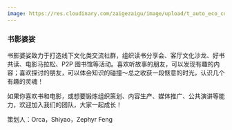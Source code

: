 ```yaml
---
image: https://res.cloudinary.com/zaigezaigu/image/upload/t_auto_eco_compression/v1670296924/zgzg-io-website/%E6%88%90%E4%B8%BA%E5%BF%97%E6%84%BF%E8%80%85/%E5%BE%AE%E4%BF%A1%E5%9B%BE%E7%89%87_20221030103512_du86r7.jpg
---
```


### 书影婆娑

书影婆娑致力于打造线下文化类交流社群，组织读书分享会、客厅文化沙龙、好书共读、电影马拉松、P2P 图书馆等活动。喜欢听故事的朋友，可以发现有趣的内容；喜欢探讨的朋友，可以体会知识的碰撞～总之收获一段惬意的时光，认识几个有趣的灵魂！

如果你喜欢书和电影，或想要锻炼组织策划、内容生产、媒体推广、公共演讲等能力，欢迎加入我们的团队，大家一起成长！

策划人：Orca，Shiyao，Zephyr Feng

